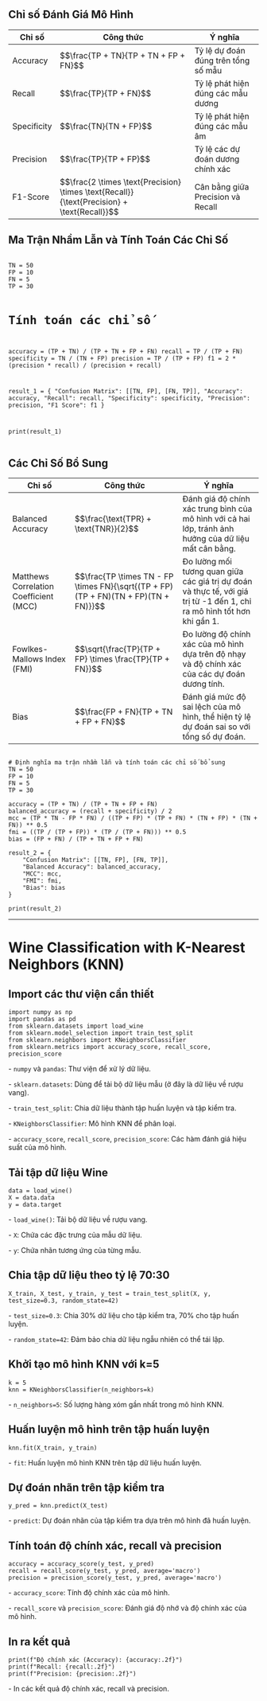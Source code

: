 <h2>Chỉ số Đánh Giá Mô Hình</h2>
<table>
  <thead>
    <tr>
      <th>Chỉ số</th>
      <th>Công thức</th>
      <th>Ý nghĩa</th>
    </tr>
  </thead>
  <tbody>
    <tr>
      <td>Accuracy</td>
      <td>$$\frac{TP + TN}{TP + TN + FP + FN}$$</td>
      <td>Tỷ lệ dự đoán đúng trên tổng số mẫu</td>
    </tr>
    <tr>
      <td>Recall</td>
      <td>$$\frac{TP}{TP + FN}$$</td>
      <td>Tỷ lệ phát hiện đúng các mẫu dương</td>
    </tr>
    <tr>
      <td>Specificity</td>
      <td>$$\frac{TN}{TN + FP}$$</td>
      <td>Tỷ lệ phát hiện đúng các mẫu âm</td>
    </tr>
    <tr>
      <td>Precision</td>
      <td>$$\frac{TP}{TP + FP}$$</td>
      <td>Tỷ lệ các dự đoán dương chính xác</td>
    </tr>
    <tr>
      <td>F1-Score</td>
      <td>$$\frac{2 \times \text{Precision} \times \text{Recall}}{\text{Precision} + \text{Recall}}$$</td>
      <td>Cân bằng giữa Precision và Recall</td>
    </tr>
  </tbody>
</table>

<h2>Ma Trận Nhầm Lẫn và Tính Toán Các Chỉ Số</h2>
<pre><code>
TN = 50
FP = 10
FN = 5
TP = 30

# Tính toán các chỉ số
accuracy = (TP + TN) / (TP + TN + FP + FN)
recall = TP / (TP + FN)
specificity = TN / (TN + FP)
precision = TP / (TP + FP)
f1 = 2 * (precision * recall) / (precision + recall)

result_1 = {
    "Confusion Matrix": [[TN, FP], [FN, TP]],
    "Accuracy": accuracy,
    "Recall": recall,
    "Specificity": specificity,
    "Precision": precision,
    "F1 Score": f1
}

print(result_1)
</code></pre>

<h2>Các Chỉ Số Bổ Sung</h2>
<table>
  <thead>
    <tr>
      <th>Chỉ số</th>
      <th>Công thức</th>
      <th>Ý nghĩa</th>
    </tr>
  </thead>
  <tbody>
    <tr>
      <td>Balanced Accuracy</td>
      <td>$$\frac{\text{TPR} + \text{TNR}}{2}$$</td>
      <td>Đánh giá độ chính xác trung bình của mô hình với cả hai lớp, tránh ảnh hưởng của dữ liệu mất cân bằng.</td>
    </tr>
    <tr>
      <td>Matthews Correlation Coefficient (MCC)</td>
      <td>$$\frac{TP \times TN - FP \times FN}{\sqrt{(TP + FP)(TP + FN)(TN + FP)(TN + FN)}}$$</td>
      <td>Đo lường mối tương quan giữa các giá trị dự đoán và thực tế, với giá trị từ -1 đến 1, chỉ ra mô hình tốt hơn khi gần 1.</td>
    </tr>
    <tr>
      <td>Fowlkes-Mallows Index (FMI)</td>
      <td>$$\sqrt{\frac{TP}{TP + FP} \times \frac{TP}{TP + FN}}$$</td>
      <td>Đo lường độ chính xác của mô hình dựa trên độ nhạy và độ chính xác của các dự đoán dương tính.</td>
    </tr>
    <tr>
      <td>Bias</td>
      <td>$$\frac{FP + FN}{TP + TN + FP + FN}$$</td>
      <td>Đánh giá mức độ sai lệch của mô hình, thể hiện tỷ lệ dự đoán sai so với tổng số dự đoán.</td>
    </tr>
  </tbody>
</table>

<pre><code>
# Định nghĩa ma trận nhầm lẫn và tính toán các chỉ số bổ sung
TN = 50
FP = 10
FN = 5
TP = 30

accuracy = (TP + TN) / (TP + TN + FP + FN)
balanced_accuracy = (recall + specificity) / 2
mcc = (TP * TN - FP * FN) / ((TP + FP) * (TP + FN) * (TN + FP) * (TN + FN)) ** 0.5
fmi = ((TP / (TP + FP)) * (TP / (TP + FN))) ** 0.5
bias = (FP + FN) / (TP + TN + FP + FN)

result_2 = {
    "Confusion Matrix": [[TN, FP], [FN, TP]],
    "Balanced Accuracy": balanced_accuracy,
    "MCC": mcc,
    "FMI": fmi,
    "Bias": bias
}

print(result_2)
</code></pre>
--------------------------------------
<h1>Wine Classification with K-Nearest Neighbors (KNN)</h1>

<h2>Import các thư viện cần thiết</h2>
<pre><code>import numpy as np
import pandas as pd
from sklearn.datasets import load_wine
from sklearn.model_selection import train_test_split
from sklearn.neighbors import KNeighborsClassifier
from sklearn.metrics import accuracy_score, recall_score, precision_score
</code></pre>
<p>- <code>numpy</code> và <code>pandas</code>: Thư viện để xử lý dữ liệu.</p>
<p>- <code>sklearn.datasets</code>: Dùng để tải bộ dữ liệu mẫu (ở đây là dữ liệu về rượu vang).</p>
<p>- <code>train_test_split</code>: Chia dữ liệu thành tập huấn luyện và tập kiểm tra.</p>
<p>- <code>KNeighborsClassifier</code>: Mô hình KNN để phân loại.</p>
<p>- <code>accuracy_score</code>, <code>recall_score</code>, <code>precision_score</code>: Các hàm đánh giá hiệu suất của mô hình.</p>

<h2>Tải tập dữ liệu Wine</h2>
<pre><code>data = load_wine()
X = data.data
y = data.target
</code></pre>
<p>- <code>load_wine()</code>: Tải bộ dữ liệu về rượu vang.</p>
<p>- <code>X</code>: Chứa các đặc trưng của mẫu dữ liệu.</p>
<p>- <code>y</code>: Chứa nhãn tương ứng của từng mẫu.</p>

<h2>Chia tập dữ liệu theo tỷ lệ 70:30</h2>
<pre><code>X_train, X_test, y_train, y_test = train_test_split(X, y, test_size=0.3, random_state=42)
</code></pre>
<p>- <code>test_size=0.3</code>: Chia 30% dữ liệu cho tập kiểm tra, 70% cho tập huấn luyện.</p>
<p>- <code>random_state=42</code>: Đảm bảo chia dữ liệu ngẫu nhiên có thể tái lập.</p>

<h2>Khởi tạo mô hình KNN với k=5</h2>
<pre><code>k = 5
knn = KNeighborsClassifier(n_neighbors=k)
</code></pre>
<p>- <code>n_neighbors=5</code>: Số lượng hàng xóm gần nhất trong mô hình KNN.</p>

<h2>Huấn luyện mô hình trên tập huấn luyện</h2>
<pre><code>knn.fit(X_train, y_train)
</code></pre>
<p>- <code>fit</code>: Huấn luyện mô hình KNN trên tập dữ liệu huấn luyện.</p>

<h2>Dự đoán nhãn trên tập kiểm tra</h2>
<pre><code>y_pred = knn.predict(X_test)
</code></pre>
<p>- <code>predict</code>: Dự đoán nhãn của tập kiểm tra dựa trên mô hình đã huấn luyện.</p>

<h2>Tính toán độ chính xác, recall và precision</h2>
<pre><code>accuracy = accuracy_score(y_test, y_pred)
recall = recall_score(y_test, y_pred, average='macro')
precision = precision_score(y_test, y_pred, average='macro')
</code></pre>
<p>- <code>accuracy_score</code>: Tính độ chính xác của mô hình.</p>
<p>- <code>recall_score</code> và <code>precision_score</code>: Đánh giá độ nhớ và độ chính xác của mô hình.</p>

<h2>In ra kết quả</h2>
<pre><code>print(f"Độ chính xác (Accuracy): {accuracy:.2f}")
print(f"Recall: {recall:.2f}")
print(f"Precision: {precision:.2f}")
</code></pre>
<p>- In các kết quả độ chính xác, recall và precision.</p>
